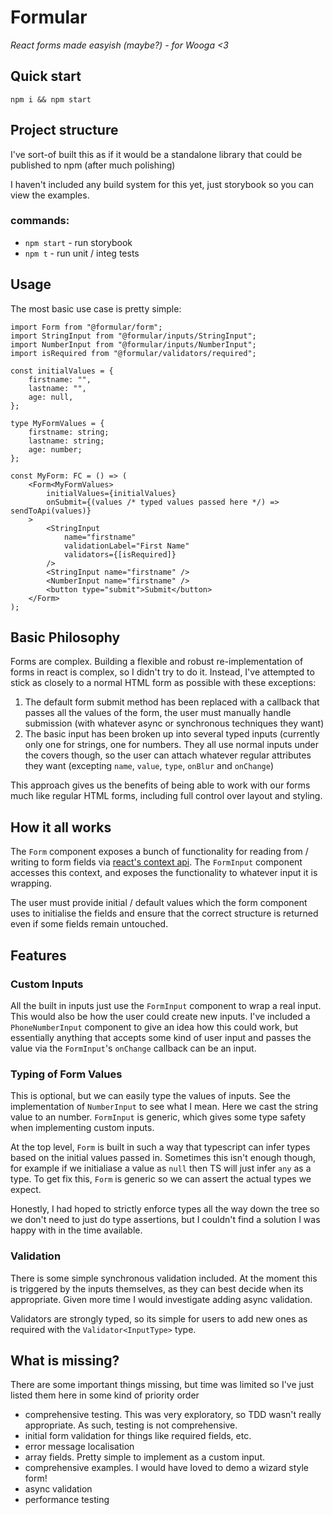# Formular

_React forms made easyish (maybe?) - for Wooga <3_

## Quick start

`npm i && npm start`

## Project structure

I've sort-of built this as if it would be a standalone library that could be published to npm (after much polishing)

I haven't included any build system for this yet, just storybook so you can view the examples.

### commands:

-   `npm start` - run storybook
-   `npm t` - run unit / integ tests

## Usage

The most basic use case is pretty simple:

```tsx
import Form from "@formular/form";
import StringInput from "@formular/inputs/StringInput";
import NumberInput from "@formular/inputs/NumberInput";
import isRequired from "@formular/validators/required";

const initialValues = {
    firstname: "",
    lastname: "",
    age: null,
};

type MyFormValues = {
    firstname: string;
    lastname: string;
    age: number;
};

const MyForm: FC = () => (
    <Form<MyFormValues>
        initialValues={initialValues}
        onSubmit={(values /* typed values passed here */) => sendToApi(values)}
    >
        <StringInput
            name="firstname"
            validationLabel="First Name"
            validators={[isRequired]}
        />
        <StringInput name="firstname" />
        <NumberInput name="firstname" />
        <button type="submit">Submit</button>
    </Form>
);
```

## Basic Philosophy

Forms are complex. Building a flexible and robust re-implementation of forms in react is complex,
so I didn't try to do it. Instead, I've attempted to stick as closely to a normal HTML form as possible
with these exceptions:

1. The default form submit method has been replaced with a callback that passes all the values of the form,
   the user must manually handle submission (with whatever async or synchronous techniques they want)
1. The basic input has been broken up into several typed inputs (currently only one for strings, one for numbers.
   They all use normal inputs under the covers though, so the user can attach whatever regular attributes they want (excepting `name`, `value`, `type`, `onBlur` and `onChange`)

This approach gives us the benefits of being able to work with our forms much like regular HTML forms, including full control over layout and styling.

## How it all works

The `Form` component exposes a bunch of functionality for reading from / writing to form fields via
[react's context api](https://reactjs.org/docs/context.html). The `FormInput` component accesses this context, and exposes
the functionality to whatever input it is wrapping.

The user must provide initial / default values which the form component uses to initialise the fields and ensure that the correct
structure is returned even if some fields remain untouched.

## Features

### Custom Inputs

All the built in inputs just use the `FormInput` component to wrap a real input. This would also be how the user could
create new inputs. I've included a `PhoneNumberInput` component to give an idea how this could work, but essentially
anything that accepts some kind of user input and passes the value via the `FormInput`'s `onChange` callback can be an input.

### Typing of Form Values

This is optional, but we can easily type the values of inputs. See the implementation of `NumberInput` to see what I mean.
Here we cast the string value to an number. `FormInput` is generic, which gives some type safety when implementing custom inputs.

At the top level, `Form` is built in such a way that typescript can infer types based on the initial values
passed in. Sometimes this isn't enough though, for example if we initialiase a value as `null` then TS will just infer `any` as a type.
To get fix this, `Form` is generic so we can assert the actual types we expect.

Honestly, I had hoped to strictly enforce types all the way down the tree so we don't need to just do type assertions, but I
couldn't find a solution I was happy with in the time available.

### Validation

There is some simple synchronous validation included. At the moment this is triggered by the inputs themselves, as they can best decide when its appropriate.
Given more time I would investigate adding async validation.

Validators are strongly typed, so its simple for users to add new ones as required with the `Validator<InputType>` type.

## What is missing?

There are some important things missing, but time was limited so I've just listed them here in some kind of priority order

-   comprehensive testing. This was very exploratory, so TDD wasn't really appropriate. As such, testing is not comprehensive.
-   initial form validation for things like required fields, etc.
-   error message localisation
-   array fields. Pretty simple to implement as a custom input.
-   comprehensive examples. I would have loved to demo a wizard style form!
-   async validation
-   performance testing
